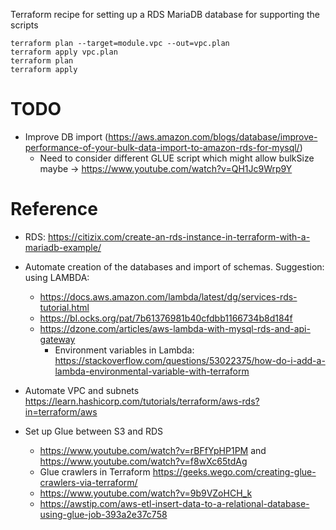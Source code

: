 Terraform recipe for setting up a RDS MariaDB database for supporting the scripts

```
terraform plan --target=module.vpc --out=vpc.plan
terraform apply vpc.plan
terraform plan
terraform apply
```

# TODO

* Improve DB import (https://aws.amazon.com/blogs/database/improve-performance-of-your-bulk-data-import-to-amazon-rds-for-mysql/)
  * Need to consider different GLUE script which might allow bulkSize maybe -> https://www.youtube.com/watch?v=QH1Jc9Wrp9Y

# Reference

* RDS: https://citizix.com/create-an-rds-instance-in-terraform-with-a-mariadb-example/

* Automate creation of the databases and import of schemas. Suggestion: using LAMBDA:
  * https://docs.aws.amazon.com/lambda/latest/dg/services-rds-tutorial.html
  * https://bl.ocks.org/pat/7b61376981b40cfdbb1166734b8d184f
  * https://dzone.com/articles/aws-lambda-with-mysql-rds-and-api-gateway
  	* Environment variables in Lambda: https://stackoverflow.com/questions/53022375/how-do-i-add-a-lambda-environmental-variable-with-terraform

* Automate VPC and subnets https://learn.hashicorp.com/tutorials/terraform/aws-rds?in=terraform/aws

* Set up Glue between S3 and RDS
  * https://www.youtube.com/watch?v=rBFfYpHP1PM and  https://www.youtube.com/watch?v=f8wXc65tdAg
  * Glue crawlers in Terraform https://geeks.wego.com/creating-glue-crawlers-via-terraform/
  * https://www.youtube.com/watch?v=9b9VZoHCH_k
  * https://awstip.com/aws-etl-insert-data-to-a-relational-database-using-glue-job-393a2e37c758
